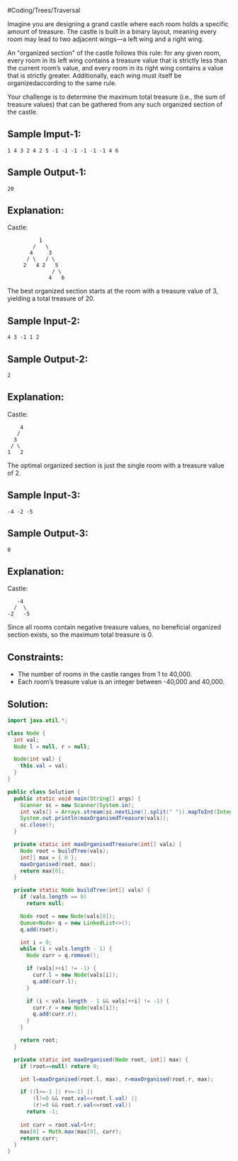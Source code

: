 #Coding/Trees/Traversal

Imagine you are designing a grand castle where each room holds a specific amount of treasure. The castle is built in a binary layout, meaning every room may lead to two adjacent wings—a left wing and a right wing. 

An "organized section" of the castle follows this rule: for any given room, every room in its left wing contains a treasure value that is strictly less than the current room’s value, and every room in its right wing contains a value that is strictly greater. Additionally, each wing must itself be organizedaccording to the same rule.

Your challenge is to determine the maximum total treasure (i.e., the sum of treasure values) that can be gathered from any such organized section of the castle.

Sample Imput-1:
----------
```
1 4 3 2 4 2 5 -1 -1 -1 -1 -1 -1 4 6
```

Sample Output-1:
----------
```
20
```

Explanation:
----------
Castle:
```
          1
        /   \
       4     3
      / \   / \
     2   4 2   5
              / \
             4   6
```

The best organized section starts at the room with a treasure value of 3, yielding a total treasure of 20.

Sample Input-2:
----------
```
4 3 -1 1 2
```

Sample Output-2:
----------
```
2
```

Explanation:
----------
Castle:
```
    4
   /
  3
 / \
1   2
```

The optimal organized section is just the single room with a treasure value of 2.

Sample Input-3:
----------
```
-4 -2 -5
```

Sample Output-3:
----------
```
0
```

Explanation: 
----------
Castle:
```
   -4
  /  \
-2   -5
```
 
Since all rooms contain negative treasure values, no beneficial organized section exists, so the maximum total treasure is 0.

Constraints:
----------
- The number of rooms in the castle ranges from 1 to 40,000.
- Each room’s treasure value is an integer between -40,000 and 40,000.

## Solution:

```java
import java.util.*;

class Node {
  int val;
  Node l = null, r = null;

  Node(int val) {
    this.val = val;
  }
}

public class Solution {
  public static void main(String[] args) {
    Scanner sc = new Scanner(System.in);
    int vals[] = Arrays.stream(sc.nextLine().split(" ")).mapToInt(Integer::parseInt).toArray();
    System.out.println(maxOrganisedTreasure(vals));
    sc.close();
  }

  private static int maxOrganisedTreasure(int[] vals) {
    Node root = buildTree(vals);
    int[] max = { 0 };
    maxOrganised(root, max);
    return max[0];
  }

  private static Node buildTree(int[] vals) {
    if (vals.length == 0)
      return null;

    Node root = new Node(vals[0]);
    Queue<Node> q = new LinkedList<>();
    q.add(root);

    int i = 0;
    while (i < vals.length - 1) {
      Node curr = q.remove();

      if (vals[++i] != -1) {
        curr.l = new Node(vals[i]);
        q.add(curr.l);
      }

      if (i < vals.length - 1 && vals[++i] != -1) {
        curr.r = new Node(vals[i]);
        q.add(curr.r);
      }
    }

    return root;
  }

  private static int maxOrganised(Node root, int[] max) {
    if (root==null) return 0;

    int l=maxOrganised(root.l, max), r=maxOrganised(root.r, max);

    if ((l<=-1 || r<=-1) || 
        (l!=0 && root.val<=root.l.val) || 
        (r!=0 && root.r.val<=root.val))
      return -1;
    
    int curr = root.val+l+r;
    max[0] = Math.max(max[0], curr);
    return curr;
  }
}
```